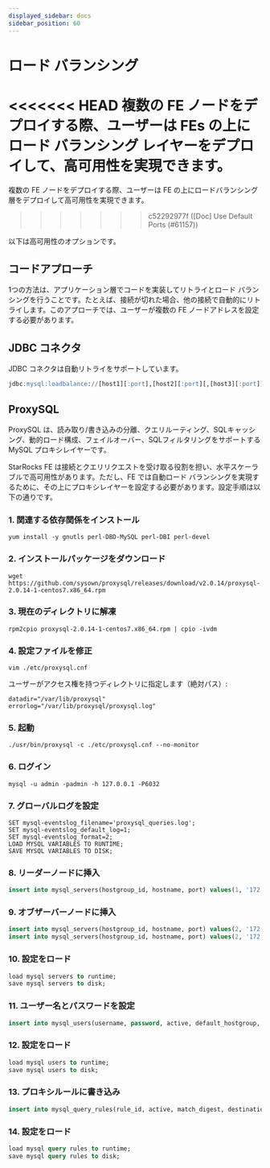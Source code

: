 ```yaml
---
displayed_sidebar: docs
sidebar_position: 60
---
```


# ロード バランシング

<<<<<<< HEAD
複数の FE ノードをデプロイする際、ユーザーは FEs の上にロード バランシング レイヤーをデプロイして、高可用性を実現できます。
=======
複数の FE ノードをデプロイする際、ユーザーは FE の上にロードバランシング層をデプロイして高可用性を実現できます。
>>>>>>> c52292977f ([Doc] Use Default Ports (#61157))

以下は高可用性のオプションです。

## コードアプローチ

1つの方法は、アプリケーション層でコードを実装してリトライとロード バランシングを行うことです。たとえば、接続が切れた場合、他の接続で自動的にリトライします。このアプローチでは、ユーザーが複数の FE ノードアドレスを設定する必要があります。

## JDBC コネクタ

JDBC コネクタは自動リトライをサポートしています。

```sql
jdbc:mysql:loadbalance://[host1][:port],[host2][:port][,[host3][:port]]...[/[database]][?propertyName1=propertyValue1[&propertyName2=propertyValue2]...]
```

## ProxySQL

ProxySQL は、読み取り/書き込みの分離、クエリルーティング、SQLキャッシング、動的ロード構成、フェイルオーバー、SQLフィルタリングをサポートする MySQL プロキシレイヤーです。

StarRocks FE は接続とクエリリクエストを受け取る役割を担い、水平スケーラブルで高可用性があります。ただし、FE では自動ロード バランシングを実現するために、その上にプロキシレイヤーを設定する必要があります。設定手順は以下の通りです。

### 1. 関連する依存関係をインストール

```shell
yum install -y gnutls perl-DBD-MySQL perl-DBI perl-devel
```

### 2. インストールパッケージをダウンロード

```shell
wget https://github.com/sysown/proxysql/releases/download/v2.0.14/proxysql-2.0.14-1-centos7.x86_64.rpm
```

### 3. 現在のディレクトリに解凍

```shell
rpm2cpio proxysql-2.0.14-1-centos7.x86_64.rpm | cpio -ivdm
```

### 4. 設定ファイルを修正

```shell
vim ./etc/proxysql.cnf 
```

ユーザーがアクセス権を持つディレクトリに指定します（絶対パス）:

```vim
datadir="/var/lib/proxysql"
errorlog="/var/lib/proxysql/proxysql.log"
```

### 5. 起動

```shell
./usr/bin/proxysql -c ./etc/proxysql.cnf --no-monitor
```

### 6. ログイン

```shell
mysql -u admin -padmin -h 127.0.0.1 -P6032
```

### 7. グローバルログを設定

```shell
SET mysql-eventslog_filename='proxysql_queries.log';
SET mysql-eventslog_default_log=1;
SET mysql-eventslog_format=2;
LOAD MYSQL VARIABLES TO RUNTIME;
SAVE MYSQL VARIABLES TO DISK;
```

### 8. リーダーノードに挿入

```sql
insert into mysql_servers(hostgroup_id, hostname, port) values(1, '172.xx.xx.139', 9030);
```

### 9. オブザーバーノードに挿入

```sql
insert into mysql_servers(hostgroup_id, hostname, port) values(2, '172.xx.xx.139', 9030);
insert into mysql_servers(hostgroup_id, hostname, port) values(2, '172.xx.xx.140', 9030);
```

### 10. 設定をロード

```sql
load mysql servers to runtime;
save mysql servers to disk;
```

### 11. ユーザー名とパスワードを設定

```sql
insert into mysql_users(username, password, active, default_hostgroup, backend, frontend) values('root', '*94BDCEBE19083CE2A1F959FD02F964C7AF4CFC29', 1, 1, 1, 1);
```

### 12. 設定をロード

```sql
load mysql users to runtime; 
save mysql users to disk;
```

### 13. プロキシルールに書き込み

```sql
insert into mysql_query_rules(rule_id, active, match_digest, destination_hostgroup, mirror_hostgroup, apply) values(1, 1, '.', 1, 2, 1);
```

### 14. 設定をロード

```sql
load mysql query rules to runtime; 
save mysql query rules to disk;
```
